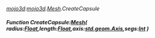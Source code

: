 _[mojo3d](../../modules/mojo3d/mojo3d-module.md):[mojo3d](../../modules/mojo3d/mojo3d-module.md).[Mesh](../../modules/mojo3d/mojo3d-mesh_ext.md).CreateCapsule_
##### Function CreateCapsule:[Mesh](../../modules/mojo3d/mojo3d-mesh.md)( radius:[Float](../../modules/wonkey/wonkey-types-float.md),length:[Float](../../modules/wonkey/wonkey-types-float.md),axis:[std.geom.Axis](../../modules/std/std-geom-axis.md),segs:[Int](../../modules/wonkey/wonkey-types-int.md) )
